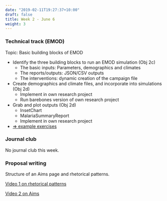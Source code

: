 ```yaml
---
date: "2019-02-11T19:27:37+10:00"
draft: false
title: Week 2 - June 6
weight: 3
---
```


<!--more-->

### Technical track (EMOD)

Topic: Basic building blocks of EMOD

- Identify the three building blocks to run an EMOD simulation (Obj 2c)
    + The basic inputs: Parameters, demographics and climates
    + The reports/outputs: JSON/CSV outputs
    + The interventions: dynamic creation of the campaign file
- Create demographics and climate files, and incorporate into simulations (Obj 2d)
    + Implement in own research project
    + Run barebones version of own research project
- Grab and plot outputs (Obj 2d)
    + InsetChart
    + MalariaSummaryReport
    + Implement in own research project
- [=> example exercises](https://github.com/numalariamodeling/faculty-enrich-2022-examples#week-2-basic-building-blocks-of-emod-)

### Journal club

No journal club this week.

### Proposal writing

Structure of an Aims page and rhetorical patterns.

[Video 1 on rhetorical patterns](https://www.northwestern.edu/climb/resources/written-communication/aims-pages-part-1-the-rhetorical-pattern-of-introductions-in-aims-pages.html)

[Video 2 on Aims](https://www.northwestern.edu/climb/resources/written-communication/aims-pages-part-2-specific-aims.html)
